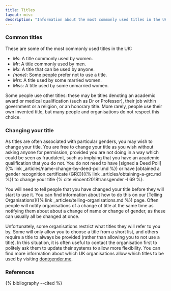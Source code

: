 ```yaml
---
title: Titles
layout: misc
description: "Information about the most commonly used titles in the UK, and how to change your title on documents and records."
---
```


### Common titles

These are some of the most commonly used titles in the UK:

- *Ms*: A title commonly used by women.
- *Mr*: A title commonly used by men.
- *Mx*: A title that can be used by anyone.
- *(none)*: Some people prefer not to use a title.
- *Mrs*: A title used by some married women.
- *Miss*: A title used by some unmarried women.

Some people use other titles: these may be titles denoting an academic award or medical qualification (such as Dr or Professor), their job within government or a religion, or an honorary title. More rarely, people use their own invented title, but many people and organisations do not respect this choice.

### Changing your title

As titles are often associated with particular genders, you may wish to change your title. You are free to change your title as you wish without asking anyone for permission, provided you are not doing in a way which could be seen as fraudulent, such as implying that you have an academic qualification that you do not. You do not need to have [signed a Deed Poll]({% link _articles/name-change-by-deed-poll.md %}) or have [obtained a gender recognition certificate (GRC)]({% link _articles/obtaining-a-grc.md %}) to change your title {% cite vincent2018transgender -l 69 %}.

You will need to tell people that you have changed your title before they will start to use it. You can find information about how to do this on our [Telling Organisations]({% link _articles/telling-organisations.md %}) page. Often people will notify organisations of a change of title at the same time as notifying them about about a change of name or change of gender, as these can usually all be changed at once.

Unfortunately, some organisations restrict what titles they will refer to you by. Some will only allow you to choose a title from a short list, and others require a title to always be provided (rather than allowing you to not use a title). In this situation, it is often useful to contact the organisation first to politely ask them to update their systems to allow more flexibility. You can find more information about which UK organisations allow which titles to be used by visiting [dontgender.me](https://dontgender.me/).

### References

{% bibliography --cited %}
